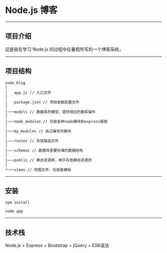 # Node.js 博客

---

## 项目介绍

这是我在学习 Node.js 的过程中在暑假所写的一个博客系统，

---

## 项目结构

```
node_blog
│
│   app.js // 入口文件
│
│   package.json // 项目依赖配置文件
│
│───models // 数据库的模型，提供相应的数库操作
│
│───node_modules // 存放各种node模块和express框架
│
│───my_modules // 自己编写的模块
│
│———routes // 存放路由文件
│
│———schemas // 数据库里要存储的数据结构
│   
│———public // 静态资源库，用于存放静态资源的
│
└───views // 视图文件，也就是模板
```

---

## 安装

```
npm install

node app
```

---

## 技术栈

Node.js + Express + Bootstrap + jQuery + ES6语法
